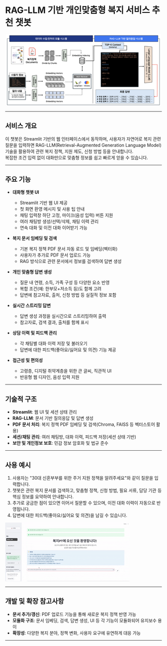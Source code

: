 # RAG-LLM 기반 개인맞춤형 복지 서비스 추천 챗봇

<p align="center">
  <img src="./img/rag.png" alt="RAG-LLM Welfare Service Recommendation System" width="500"/>
</p>

---

## 서비스 개요

이 챗봇은 Streamlit 기반의 웹 인터페이스에서 동작하며, 사용자가 자연어로 복지 관련 질문을 입력하면 RAG-LLM(Retrieval-Augmented Generation Language Model) 기술을 활용하여 관련 복지 정책, 지원 제도, 신청 방법 등을 안내합니다.  
복잡한 조건 입력 없이 대화만으로 맞춤형 정보를 쉽고 빠르게 얻을 수 있습니다.

---

## 주요 기능

- **대화형 챗봇 UI**
  - Streamlit 기반 웹 UI 제공
  - 첫 화면 환영 메시지 및 사용 팁 안내
  - 채팅 입력창 하단 고정, 마이크(음성 입력) 버튼 지원
  - 여러 채팅방 생성/선택/삭제, 채팅 이력 관리
  - 연속 대화 및 이전 대화 이어받기 가능

- **복지 문서 임베딩 및 검색**
  - 기본 복지 정책 PDF 문서 자동 로드 및 임베딩(벡터화)
  - 사용자가 추가로 PDF 문서 업로드 가능
  - RAG 방식으로 관련 문서에서 정보를 검색하여 답변 생성

- **개인 맞춤형 답변 생성**
  - 질문 내 연령, 소득, 가족 구성 등 다양한 요소 반영
  - 복합 조건(예: 한부모+저소득 등)도 함께 고려
  - 답변에 참고자료, 출처, 신청 방법 등 실질적 정보 포함

- **실시간 스트리밍 답변**
  - 답변 생성 과정을 실시간으로 스트리밍하여 출력
  - 참고자료, 검색 결과, 출처를 함께 표시

- **상담 이력 및 피드백 관리**
  - 각 채팅별 대화 이력 저장 및 불러오기
  - 답변에 대한 피드백(좋아요/싫어요 및 의견) 기능 제공

- **접근성 및 편의성**
  - 고령층, 디지털 취약계층을 위한 큰 글씨, 직관적 UI
  - 반응형 웹 디자인, 음성 입력 지원

---

## 기술적 구조

- **Streamlit**: 웹 UI 및 세션 상태 관리
- **RAG-LLM**: 문서 기반 질의응답 및 답변 생성
- **PDF 문서 처리**: 복지 정책 PDF 임베딩 및 검색(Chroma, FAISS 등 벡터스토어 활용)
- **세션/채팅 관리**: 여러 채팅방, 대화 이력, 피드백 저장(세션 상태 기반)
- **보안 및 개인정보 보호**: 민감 정보 암호화 및 법규 준수

---

## 사용 예시

1. 사용자는 "30대 신혼부부를 위한 주거 지원 정책을 알려주세요"와 같이 질문을 입력합니다.
2. 챗봇은 관련 복지 문서를 검색하고, 맞춤형 정책, 신청 방법, 필요 서류, 담당 기관 등 핵심 정보를 요약하여 안내합니다.
3. 추가로 궁금한 점이 있으면 이어서 질문할 수 있으며, 이전 대화 이력이 자동으로 반영됩니다.
4. 답변에 대한 피드백(좋아요/싫어요 및 의견)을 남길 수 있습니다.

![챗봇 시연 예시](./img/result.gif)

---

## 개발 및 확장 참고사항

- **문서 추가/갱신**: PDF 업로드 기능을 통해 새로운 복지 정책 반영 가능
- **모듈화 구조**: 문서 임베딩, 검색, 답변 생성, UI 등 각 기능이 모듈화되어 유지보수 용이
- **확장성**: 다양한 복지 분야, 정책 변화, 사용자 요구에 유연하게 대응 가능

---
